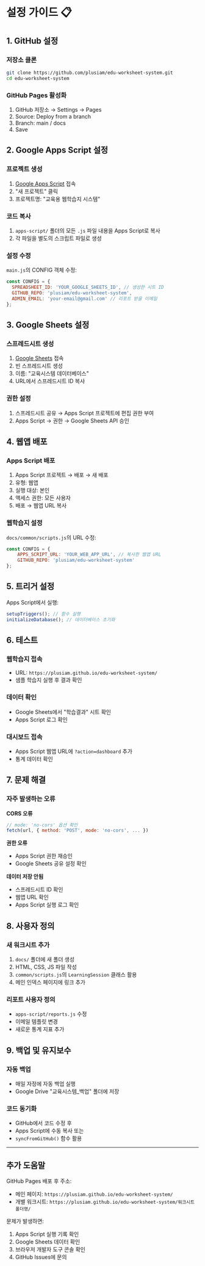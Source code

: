 # 설정 가이드 📋

## 1. GitHub 설정

### 저장소 클론
```bash
git clone https://github.com/plusiam/edu-worksheet-system.git
cd edu-worksheet-system
```

### GitHub Pages 활성화
1. GitHub 저장소 → Settings → Pages
2. Source: Deploy from a branch
3. Branch: main / docs
4. Save

## 2. Google Apps Script 설정

### 프로젝트 생성
1. [Google Apps Script](https://script.google.com) 접속
2. "새 프로젝트" 클릭
3. 프로젝트명: "교육용 웹학습지 시스템"

### 코드 복사
1. `apps-script/` 폴더의 모든 `.js` 파일 내용을 Apps Script로 복사
2. 각 파일을 별도의 스크립트 파일로 생성

### 설정 수정
`main.js`의 CONFIG 객체 수정:
```javascript
const CONFIG = {
  SPREADSHEET_ID: 'YOUR_GOOGLE_SHEETS_ID', // 생성한 시트 ID
  GITHUB_REPO: 'plusiam/edu-worksheet-system',
  ADMIN_EMAIL: 'your-email@gmail.com' // 리포트 받을 이메일
};
```

## 3. Google Sheets 설정

### 스프레드시트 생성
1. [Google Sheets](https://sheets.google.com) 접속
2. 빈 스프레드시트 생성
3. 이름: "교육시스템 데이터베이스"
4. URL에서 스프레드시트 ID 복사

### 권한 설정
1. 스프레드시트 공유 → Apps Script 프로젝트에 편집 권한 부여
2. Apps Script → 권한 → Google Sheets API 승인

## 4. 웹앱 배포

### Apps Script 배포
1. Apps Script 프로젝트 → 배포 → 새 배포
2. 유형: 웹앱
3. 실행 대상: 본인
4. 액세스 권한: 모든 사용자
5. 배포 → 웹앱 URL 복사

### 웹학습지 설정
`docs/common/scripts.js`의 URL 수정:
```javascript
const CONFIG = {
    APPS_SCRIPT_URL: 'YOUR_WEB_APP_URL', // 복사한 웹앱 URL
    GITHUB_REPO: 'plusiam/edu-worksheet-system'
};
```

## 5. 트리거 설정

Apps Script에서 실행:
```javascript
setupTriggers(); // 함수 실행
initializeDatabase(); // 데이터베이스 초기화
```

## 6. 테스트

### 웹학습지 접속
- URL: `https://plusiam.github.io/edu-worksheet-system/`
- 샘플 학습지 실행 후 결과 확인

### 데이터 확인
- Google Sheets에서 "학습결과" 시트 확인
- Apps Script 로그 확인

### 대시보드 접속
- Apps Script 웹앱 URL에 `?action=dashboard` 추가
- 통계 데이터 확인

## 7. 문제 해결

### 자주 발생하는 오류

**CORS 오류**
```javascript
// mode: 'no-cors' 옵션 확인
fetch(url, { method: 'POST', mode: 'no-cors', ... })
```

**권한 오류**
- Apps Script 권한 재승인
- Google Sheets 공유 설정 확인

**데이터 저장 안됨**
- 스프레드시트 ID 확인
- 웹앱 URL 확인
- Apps Script 실행 로그 확인

## 8. 사용자 정의

### 새 워크시트 추가
1. `docs/` 폴더에 새 폴더 생성
2. HTML, CSS, JS 파일 작성
3. `common/scripts.js`의 `LearningSession` 클래스 활용
4. 메인 인덱스 페이지에 링크 추가

### 리포트 사용자 정의
- `apps-script/reports.js` 수정
- 이메일 템플릿 변경
- 새로운 통계 지표 추가

## 9. 백업 및 유지보수

### 자동 백업
- 매일 자정에 자동 백업 실행
- Google Drive "교육시스템_백업" 폴더에 저장

### 코드 동기화
- GitHub에서 코드 수정 후
- Apps Script에 수동 복사 또는
- `syncFromGitHub()` 함수 활용

---

## 추가 도움말

GitHub Pages 배포 후 주소:
- 메인 페이지: `https://plusiam.github.io/edu-worksheet-system/`
- 개별 워크시트: `https://plusiam.github.io/edu-worksheet-system/워크시트폴더명/`

문제가 발생하면:
1. Apps Script 실행 기록 확인
2. Google Sheets 데이터 확인
3. 브라우저 개발자 도구 콘솔 확인
4. GitHub Issues에 문의